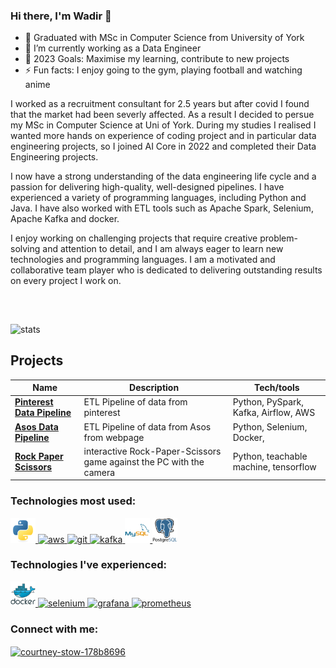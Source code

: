 ### Hi there, I'm Wadir 👋

- 🌱 Graduated with MSc in Computer Science from University of York 
- 🔭 I’m currently working as a Data Engineer
- 🥅 2023 Goals: Maximise my learning, contribute to new projects
- ⚡ Fun facts: I enjoy going to the gym, playing football and watching anime

I worked as a recruitment consultant for 2.5 years but after covid I found that the market had been severly affected. As a result I decided to persue my MSc in Computer Science at Uni of York. During my studies I realised I wanted more hands on experience of coding project and in particular data engineering projects, so I joined AI Core in 2022 and completed their Data Engineering projects.

I now have a strong understanding of the data engineering life cycle and a passion for delivering high-quality, well-designed pipelines. I have experienced a variety of programming languages, including Python and Java. I have also worked with ETL tools such as Apache Spark, Selenium, Apache Kafka and docker. 

I enjoy working on challenging projects that require creative problem-solving and attention to detail, and I am always eager to learn new technologies and programming languages. I am a motivated and collaborative team player who is dedicated to delivering outstanding results on every project I work on.

##
<br/>

![stats](https://github-readme-stats.vercel.app/api?username=wadirmalik1&show_icons=true&&count_private=true&include_all_commits=true)

<!-- <p><img align="center" src="https://github-readme-streak-stats.herokuapp.com/?user=wadirmalik1&" alt="wadirmalik1" /></p> -->

## <a name="projects">Projects</a>

| Name                         | Description                     | Tech/tools                                                        |
| -----------------------------| ------------------------        | ----------------------
| **[Pinterest Data Pipeline][1]**      | ETL Pipeline of data from pinterest      | Python, PySpark, Kafka, Airflow, AWS
| **[Asos Data Pipeline][2]**       | ETL Pipeline of data from Asos from webpage   | Python, Selenium, Docker, 
| **[Rock Paper Scissors][3]**               | interactive Rock-Paper-Scissors game against the PC with the camera      | Python, teachable machine, tensorflow


### Technologies most used:
<p align="left"> <a href="https://www.python.org" target="_blank" rel="noreferrer"> <img src="https://raw.githubusercontent.com/devicons/devicon/master/icons/python/python-original.svg" alt="python" width="40" height="40"/> </a> <a href="https://aws.amazon.com" target="_blank" rel="noreferrer"> <img src="https://cdn.jsdelivr.net/gh/devicons/devicon/icons/amazonwebservices/amazonwebservices-original.svg" alt="aws" width="40" height="40"/> </a> <a href="https://git-scm.com/" target="_blank" rel="noreferrer"> <img src="https://www.vectorlogo.zone/logos/git-scm/git-scm-icon.svg" alt="git" width="40" height="40"/> </a> <a href="https://cdn.jsdelivr.net/gh/devicons/devicon@v2.15.1/devicon.min.css"> <img src="https://cdn.jsdelivr.net/gh/devicons/devicon/icons/apachekafka/apachekafka-original.svg" alt="kafka" width="40" height="40"/> </a> <a href="https://www.mysql.com/" target="_blank" rel="noreferrer"> <img src="https://raw.githubusercontent.com/devicons/devicon/master/icons/mysql/mysql-original-wordmark.svg" alt="mysql" width="40" height="40"/> </a> <a href="https://www.postgresql.org" target="_blank" rel="noreferrer"> <img src="https://raw.githubusercontent.com/devicons/devicon/master/icons/postgresql/postgresql-original-wordmark.svg" alt="postgresql" width="40" height="40"/> </a> </p>

### Technologies I've experienced:
<p align="left"> <a href="https://www.docker.com/" target="_blank" rel="noreferrer"> <img src="https://raw.githubusercontent.com/devicons/devicon/master/icons/docker/docker-original-wordmark.svg" alt="docker" width="40" height="40"/> </a> <a href="https://cdn.jsdelivr.net/gh/devicons/devicon@v2.15.1/devicon.min.css"> <img src="https://cdn.jsdelivr.net/gh/devicons/devicon/icons/selenium/selenium-original.svg" alt="selenium" width="40" height="40"/> </a> <a href="https://cdn.jsdelivr.net/gh/devicons/devicon@v2.15.1/devicon.min.css"> <img src="https://cdn.jsdelivr.net/gh/devicons/devicon/icons/grafana/grafana-original.svg" alt="grafana" width="40" height="40"/> </a> <a href="https://cdn.jsdelivr.net/gh/devicons/devicon@v2.15.1/devicon.min.css"> <img src="https://cdn.jsdelivr.net/gh/devicons/devicon/icons/prometheus/prometheus-original.svg" alt="prometheus" width="40" height="40"/> </a> </p>

### Connect with me:

<a href="https://www.linkedin.com/in/wadir-malik-293590109/" target="blank"><img align="center" src="https://cdn.jsdelivr.net/gh/devicons/devicon/icons/linkedin/linkedin-original.svg" alt="courtney-stow-178b8696" height="40" width="40" /></a>

<br />

[1]:https://github.com/wadirmalik1/Pinterest-Data-Processing-Pipeline
[2]:https://github.com/wadirmalik1/Asos-data-collection-pipeline
[3]:https://github.com/wadirmalik1/Rock-Paper-Scissors-Image-Model
